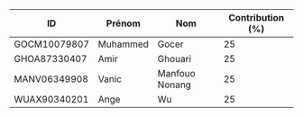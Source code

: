 | ID          | Prénom   | Nom   | Contribution (%) |
|-------------|----------|-------|------------------|
| GOCM10079807| Muhammed | Gocer | 25               |
| GHOA87330407| Amir     | Ghouari  | 25               |
| MANV06349908| Vanic    | Manfouo Nonang | 25               |
| WUAX90340201| Ange      | Wu   | 25               |
